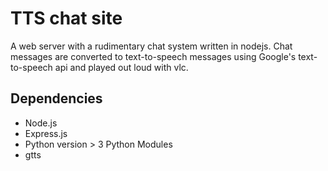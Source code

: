# TTS chat site

A web server with a rudimentary chat system written in nodejs. Chat messages are converted to text-to-speech messages using Google's text-to-speech api and played out loud with vlc.

## Dependencies
- Node.js
- Express.js
- Python version > 3
Python Modules
- gtts
